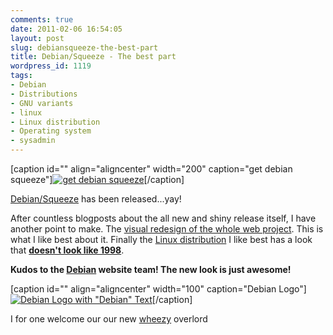 ```yaml
---
comments: true
date: 2011-02-06 16:54:05
layout: post
slug: debiansqueeze-the-best-part
title: Debian/Squeeze - The best part
wordpress_id: 1119
tags:
- Debian
- Distributions
- GNU variants
- linux
- Linux distribution
- Operating system
- sysadmin
---
```


[caption id="" align="aligncenter" width="200" caption="get debian squeeze"][![get debian squeeze](http://news.debian.net/wp-content/uploads/2011/squeeze_countdown.png)](http://www.debian.org/releases/squeeze/debian-installer/)[/caption]


[Debian/Squeeze](http://www.debian.org/releases/squeeze/debian-installer/) has been released...yay!


After countless blogposts about the all new and shiny release itself, I have another point to make. The [visual redesign of the whole web project](http://www.debian.org/News/2011/20110205b). This is what I like best about it. Finally the [Linux distribution](http://en.wikipedia.org/wiki/Linux_distribution) I like best has a look that **[doesn't look like 1998](http://web.archive.org/web/19981212024258/http://www.debian.org/)**.

**Kudos to the [Debian](http://www.debian.org/) website team! The new look is just awesome!**

[caption id="" align="aligncenter" width="100" caption="Debian Logo"][![Debian Logo with "Debian" Text](http://www.debian.org/logos/openlogo-100.png)](http://www.debian.org)[/caption]

I for one welcome our our new [wheezy](http://en.wikipedia.org/wiki/List_of_Toy_Story_characters) overlord

